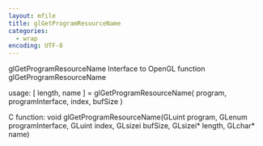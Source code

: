 ```yaml
---
layout: mfile
title: glGetProgramResourceName
categories:
  - wrap
encoding: UTF-8
---
```


glGetProgramResourceName  Interface to OpenGL function glGetProgramResourceName

usage:  [ length, name ] = glGetProgramResourceName( program, programInterface, index, bufSize )

C function:  void glGetProgramResourceName(GLuint program, GLenum programInterface, GLuint index, GLsizei bufSize, GLsizei\* length, GLchar\* name)